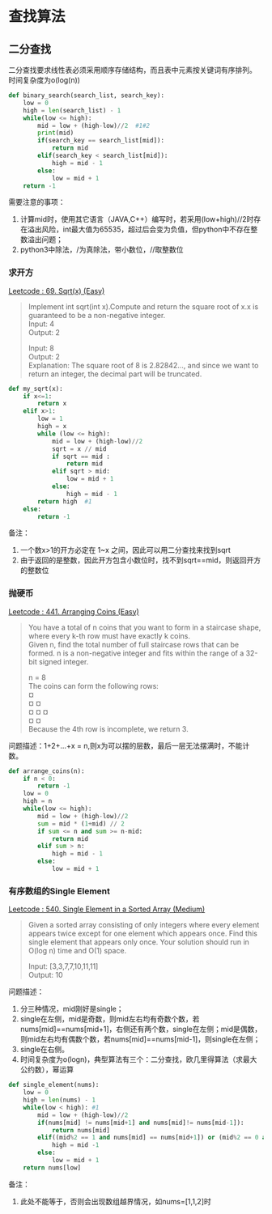# 查找算法

## 二分查找
二分查找要求线性表必须采用顺序存储结构，而且表中元素按关键词有序排列。 时间复杂度为o(log(n))

```python
def binary_search(search_list, search_key):
    low = 0
    high = len(search_list) - 1
    while(low <= high):
        mid = low + (high-low)//2  #1#2
        print(mid)
        if(search_key == search_list[mid]):
            return mid
        elif(search_key < search_list[mid]):
            high = mid - 1
        else:
            low = mid + 1
    return -1
```

需要注意的事项：
1. 计算mid时，使用其它语言（JAVA,C++）编写时，若采用(low+high)//2时存在溢出风险，int最大值为65535，超过后会变为负值，但python中不存在整数溢出问题； 
2. python3中除法，/为真除法，带小数位，//取整数位

### 求开方
[Leetcode : 69. Sqrt(x) (Easy)](https://leetcode.com/problems/sqrtx/description/)

>Implement int sqrt(int x).Compute and return the square root of x.x is guaranteed to be a non-negative integer.  
Input: 4  
Output: 2  
>
>Input: 8  
Output: 2  
Explanation: The square root of 8 is 2.82842..., and since we want to return an integer, the decimal part will be truncated.


```python
def my_sqrt(x):
    if x<=1:
        return x
    elif x>1:
        low = 1
        high = x
        while (low <= high):
            mid = low + (high-low)//2
            sqrt = x // mid
            if sqrt == mid :
                return mid
            elif sqrt > mid:
                low = mid + 1
            else:
                high = mid - 1
        return high  #1
    else:
        return -1
```

备注：
1. 一个数x>1的开方必定在 1~x 之间，因此可以用二分查找来找到sqrt
2. 由于返回的是整数，因此开方包含小数位时，找不到sqrt==mid，则返回开方的整数位

### 抛硬币
[Leetcode : 441. Arranging Coins (Easy)](https://leetcode.com/problems/arranging-coins/description/)

>You have a total of n coins that you want to form in a staircase shape, where every k-th row must have exactly k coins.  
Given n, find the total number of full staircase rows that can be formed.
n is a non-negative integer and fits within the range of a 32-bit signed integer.  
>
>n = 8  
The coins can form the following rows:  
¤  
¤ ¤  
¤ ¤ ¤  
¤ ¤  
Because the 4th row is incomplete, we return 3.

问题描述：1+2+...+x = n,则x为可以摆的层数，最后一层无法摆满时，不能计数。 

```python
def arrange_coins(n):
    if n < 0:
        return -1
    low = 0
    high = n
    while(low <= high):
        mid = low + (high-low)//2
        sum = mid * (1+mid) // 2
        if sum <= n and sum >= n-mid:
            return mid
        elif sum > n:
            high = mid - 1
        else:
            low = mid + 1
```

### 有序数组的Single Element
[Leetcode : 540. Single Element in a Sorted Array (Medium)](https://leetcode.com/problems/single-element-in-a-sorted-array/description/)

>Given a sorted array consisting of only integers where every element appears twice except for one element which appears once. Find this single element that appears only once.
Your solution should run in O(log n) time and O(1) space.
>
>Input: [3,3,7,7,10,11,11]  
Output: 10

问题描述：
1. 分三种情况，mid刚好是single；
2. single在左侧，mid是奇数，则mid左右均有奇数个数，若nums[mid]==nums[mid+1]，右侧还有两个数，single在左侧；mid是偶数，则mid左右均有偶数个数，若nums[mid]==nums[mid-1]，则single在左侧；
3. single在右侧。
4. 时间复杂度为o(logn)，典型算法有三个：二分查找，欧几里得算法（求最大公约数），幂运算

```python
def single_element(nums):
    low = 0
    high = len(nums) - 1
    while(low < high): #1
        mid = low + (high-low)//2
        if(nums[mid] != nums[mid+1] and nums[mid]!= nums[mid-1]):
            return nums[mid]
        elif((mid%2 == 1 and nums[mid] == nums[mid+1]) or (mid%2 == 0 and nums[mid] == nums[mid-1])):
            high = mid -1
        else:
            low = mid + 1
    return nums[low]
```

备注：
1. 此处不能等于，否则会出现数组越界情况，如nums=[1,1,2]时
